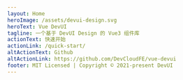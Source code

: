 ```yaml
---
layout: Home
heroImage: /assets/devui-design.svg
heroText: Vue DevUI
tagline: 一个基于 DevUI Design 的 Vue3 组件库
actionText: 快速开始
actionLink: /quick-start/
altActionText: Github
altActionLink: https://github.com/DevCloudFE/vue-devui
footer: MIT Licensed | Copyright © 2021-present DevUI
---
```

